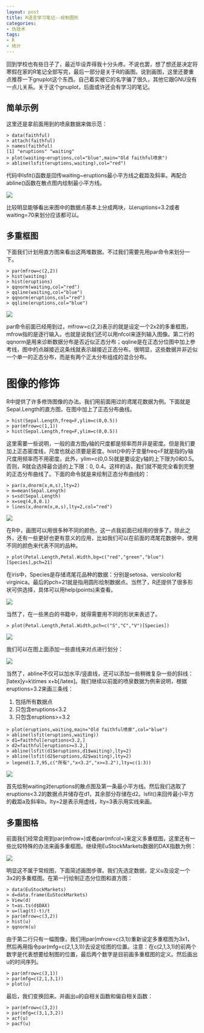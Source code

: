```yaml
---
layout: post
title: R语言学习笔记--绘制图形
categories:
- 伪技术
tags:
- R
- 统计
---
```


回到学校也有些日子了，最近毕设弄得我十分头疼。不说也罢，想了想还是决定将寒假在家的R笔记全部写完，最后一部分是关于R的画图。说到画图，这里还要重点推荐一下gnuplot这个东西。自己着实被它的名字骗了很久，其他它跟GNU没有一点儿关系。关于这个gnuplot，后面或许还会有学习的笔记。

## 简单示例
这里还是拿前面用到的喷泉数据来做示范：
  
    > data(faithful)
    > attach(faithful)
    > names(faithful)
    [1] "eruptions" "waiting"
    > plot(waiting~eruptions,col="blue",main="Old faithful喷泉")
    > abline(lsfit(eruptions,waiting),col="red")

代码中lsfit()函数是回传waiting~eruptions最小平方线之截距及斜率。再配合abline()函数在散点图内绘制最小平方线。

![](/media/files/2012/02/24/pic_Old.Faithful.png)

比较明显能够看出来图中的数据点基本上分成两块，以eruptions=3.2或者waiting=70来划分应该都可以。

## 多重框图
下面我们计划用直方图来看出这两堆数据。不过我们需要先用par命令来划分一下。
    
    > par(mfrow=c(2,2))
    > hist(waiting)
    > hist(eruptions)
    > qqnorm(waiting,col="red")
    > qqline(waiting,col="blue")
    > qqnorm(eruptions,col="red")
    > qqline(eruptions,col="blue")

![](/media/files/2012/02/24/multi-grid.png)

par命令前面已经用到过，mfrow=c(2,2)表示的就是设定一个2x2的多重框图，mfrow指的是逐行输入。也就是说我们还可以用nfcol来逐列输入图像。第二行的qqnorm是用来诊断数据分布是否近似正态分布；qqline是在正态分位图中加上参考线，图中的点越接近这条线就表示越接近正态分布。很明显，这些数据并非近似一个单一的正态分布，而是有两个正太分布组成的混合分布。

# 图像的修饰
R中提供了许多修饰图像的办法。我们用前面用过的鸢尾花数据为例。下面就是Sepal.Length的直方图，在图中加上了正态分布曲线。
    
    > hist(Sepal.Length,freq=F,ylim=c(0,0.5))
    > par(mfrow=c(1,1))
    > hist(Sepal.Length,freq=F,ylim=c(0,0.5))

这里需要一些说明，一般的直方图y轴的尺度都是频率而并非是密度。但是我们要加上正态密度线，尺度也就必须要是密度。hist()中的子变量freq=F就是指的y轴尺度用频率而不用密度。此外，ylim=c(0,0.5)就是要设定y轴的上下限为0和0.5。否则，R就会选择最合适的上下限：0, 0.4。这样的话，我们就不能完全看到完整的正态分布曲线了。下面的命令就是来绘制正态分布曲线的：

    > par(x,dnorm(x,m,s),lty=2)
    > m=mean(Sepal.Length)
    > s=sd(Sepal.Length)
    > x=seq(4,8,0.1)
    > lines(x,dnorm(x,m,s),lty=2,col="red")

![](/media/files/2012/02/24/pic-modify.png)

在R中，画图可以用很多种不同的颜色，这一点我前面已经用的很多了。除此之外，还有一些更好也更有意义的应用，比如我们可以在前面的鸢尾花数据中，使用不同的颜色来代表不同的品种。
  
    > plot(Petal.Length,Petal.Width,bg=c("red","green","blue")[Species],pch=21)

在iris中，Species是存储鸢尾花品种的数据：分别是setosa、versicolor和virginica。最后的pch=21就是指用圆形绘制数据点。当然了，R还提供了很多形状可供选择，具体可以用help(points)来查看。

![](/media/files/2012/02/24/apply-color.png)

当然了，在一些黑白的书籍中，就得需要用不同的形状来表述了。
  
    > plot(Petal.Length,Petal.Width,pch=c("S","C","V")[Species])

![](/media/files/2012/02/24/apply-word.png)

我们可以在图上面添加一些直线来对点进行划分：

![](/media/files/2012/02/24/line-classify.png)

当然了，abline不仅可以加水平/竖直线，还可以添加一些稍微复杂一些的斜线：[latex]y=k\times x+b[/latex]。我们继续以前面的喷泉数据为例来说明，根据eruptions=3.2来画三条线：

  1. 包括所有数据点
  2. 只包含eruptions<3.2
  3. 只包含eruptions>=3.2

    > plot(eruptions,waiting,main="Old faithful喷泉",col="blue")
    > abline(lsfit(eruptions,waiting))
    > d1=faithful[eruptions<3.2,]
    > d2=faithful[eruptions>=3.2,]
    > abline(lsfit(d1$eruptions,d1$waiting),lty=2)
    > abline(lsfit(d2$eruptions,d2$waiting),lty=2)
    > legend(1.7,95,c("所有","x<3.2","x>=3.2"),lty=c(1:3))

![](/media/files/2012/02/24/add-three-line.png)

首先绘制waiting对eruptions的散点图及第一条最小平方线。然后我们选取了eruptions<3.2的数据点并储存在d1，其余部分存储在d2。lsfit()来回传最小平方的截距a及斜率b。lty=2是表示用虚线，lty=3表示用实线来画。

## 多重图格
前面我们经常会用到par(mfrow=)或者par(mfcol=)来定义多重框图，这里还有一些比较特殊的办法来画多重框图。继续用EuStockMarkets数据的DAX指数为例：

![](/media/files/2012/02/24/multi-pic.png)

明显这不属于常规图，下面简述画图步骤。我们先选定数据，定义u及设定一个3x2的多重框图。在第一行绘制正态分位图和直方图：

    > data(EuStockMarkets)
    > d=data.frame(EuStockMarkets)
    > View(d)
    > t=as.ts(d$DAX)
    > u=(lag(t)-t)/t
    > par(mfrow=c(3,2))
    > hist(u)
    > qqnorm(u)

由于第二行只有一幅图像，我们用par(mfrow=c(3,1))重新设定多重框图为3x1，然后再用指令par(mfg=c(2,1,3,1))去设定绘图的位置。注意：在c(2,1,3,1)的前两个数字是代表想要绘制图的位置，最后两个数字是目前画多重框图的定义。然后画出u的时间序列。

    > par(mfrow=c(3,1))
    > par(mfg=c(2,1,3,1))
    > plot(u)

最后，我们变换回来。并画出u的自相关函数和偏自相关函数：

    > par(mfrow=c(3,2))
    > par(mfg=c(3,1,3,2))
    > acf(u)
    > pacf(u)